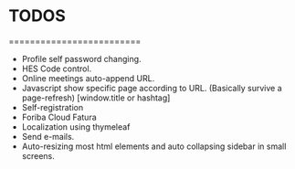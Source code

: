 # TODOS
=========================
* Profile self password changing.
* HES Code control.
* Online meetings auto-append URL.
* Javascript show specific page according to URL. (Basically survive a page-refresh) [window.title or hashtag]
* Self-registration
* Foriba Cloud Fatura
* Localization using thymeleaf
* Send e-mails.
* Auto-resizing most html elements and auto collapsing sidebar in small screens.
